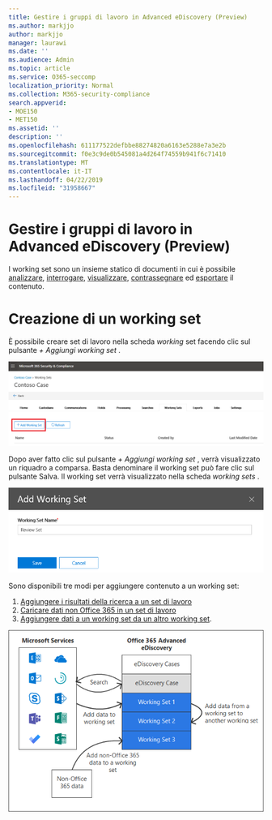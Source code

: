 ```yaml
---
title: Gestire i gruppi di lavoro in Advanced eDiscovery (Preview)
ms.author: markjjo
author: markjjo
manager: laurawi
ms.date: ''
ms.audience: Admin
ms.topic: article
ms.service: O365-seccomp
localization_priority: Normal
ms.collection: M365-security-compliance
search.appverid:
- MOE150
- MET150
ms.assetid: ''
description: ''
ms.openlocfilehash: 611177522defbbe88274820a6163e5288e7a3e2b
ms.sourcegitcommit: f0e3c9de0b545081a4d264f74559b941f6c71410
ms.translationtype: MT
ms.contentlocale: it-IT
ms.lasthandoff: 04/22/2019
ms.locfileid: "31958667"
---
```

# <a name="manage-working-sets-in-advanced-ediscovery-preview"></a>Gestire i gruppi di lavoro in Advanced eDiscovery (Preview)
I working set sono un insieme statico di documenti in cui è possibile [analizzare](https://docs.microsoft.com/en-us/office365/securitycompliance/compliance20/analyzing-data-in-working-set), [interrogare](https://docs.microsoft.com/en-us/office365/securitycompliance/compliance20/working-set-search), [visualizzare](https://docs.microsoft.com/en-us/office365/securitycompliance/compliance20/view-documents-in-working-set), [contrassegnare](https://docs.microsoft.com/en-us/Office365/SecurityCompliance/compliance20/tagging-documents) ed [esportare](https://docs.microsoft.com/en-us/office365/securitycompliance/compliance20/exporting-data-ediscover20) il contenuto.

# <a name="creating-a-working-set"></a>Creazione di un working set
È possibile creare set di lavoro nella scheda *working* set facendo clic sul pulsante *+ Aggiungi working set* .

![Aggiungere working set](../media/f45c51d9-585d-47d1-b7fb-0288715e0b6a.png)

Dopo aver fatto clic sul pulsante *+ Aggiungi working set* , verrà visualizzato un riquadro a comparsa.  Basta denominare il working set può fare clic sul pulsante Salva.  Il working set verrà visualizzato nella scheda *working sets* .

![Aggiungere il riquadro a comparsa working set](../media/5e5c99f8-42ca-4c2f-960f-f1a5709569d1.png)

Sono disponibili tre modi per aggiungere contenuto a un working set:
1) [Aggiungere i risultati della ricerca a un set di lavoro](add-data-to-working-set.md)
2) [Caricare dati non Office 365 in un set di lavoro](load-non-office365-data.md)
3) [Aggiungere dati a un working set da un altro working set](add-data-to-working-set-from-another-working-set.md).

![Set di lavoro](../media/1f1f4efd-c03b-4255-bc3d-df358e56549c.png)
